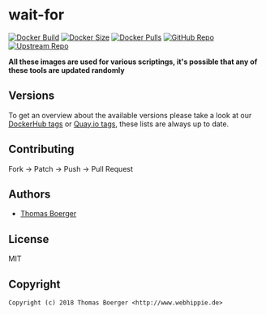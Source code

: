 # wait-for

[![Docker Build](https://github.com/toolhippie/wait-for/workflows/docker/badge.svg)](https://github.com/toolhippie/wait-for/actions?query=workflow%3Adocker) [![Docker Size](https://img.shields.io/docker/image-size/toolhippie/wait-for/latest)](https://hub.docker.com/r/toolhippie/wait-for) [![Docker Pulls](https://img.shields.io/docker/pulls/toolhippie/wait-for)](https://hub.docker.com/r/toolhippie/wait-for) [![GitHub Repo](https://img.shields.io/badge/github-repo-yellowgreen)](https://github.com/toolhippie/wait-for) [![Upstream Repo](https://img.shields.io/badge/upstream-repo-yellow)](https://github.com/alioygur/wait-for)

**All these images are used for various scriptings, it's possible that any of these tools are updated randomly**

## Versions

To get an overview about the available versions please take a look at our [DockerHub tags](https://hub.docker.com/r/toolhippie/wait-for/tags/) or [Quay.io tags](https://quay.io/repository/toolhippie/wait-for?tab=tags), these lists are always up to date.

## Contributing

Fork -> Patch -> Push -> Pull Request

## Authors

*  [Thomas Boerger](https://github.com/tboerger)

## License

MIT

## Copyright

```console
Copyright (c) 2018 Thomas Boerger <http://www.webhippie.de>
```
